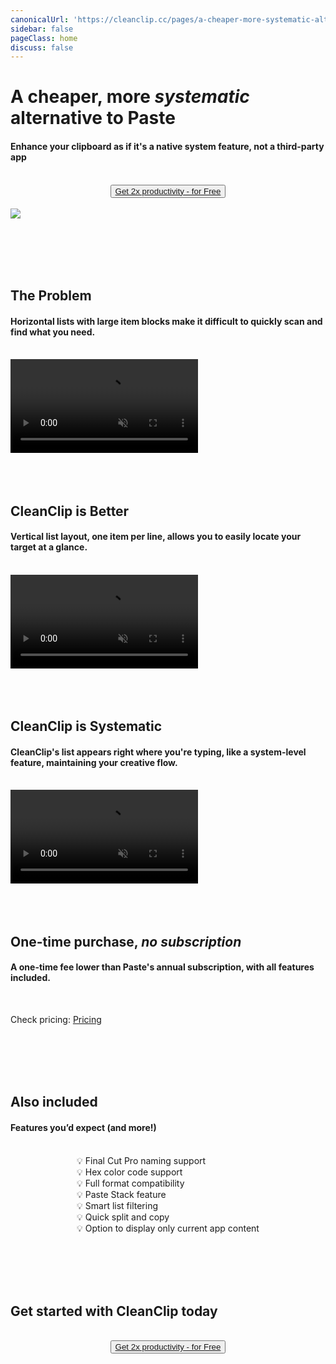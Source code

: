 ```yaml
---
canonicalUrl: 'https://cleanclip.cc/pages/a-cheaper-more-systematic-alternative-to-paste'
sidebar: false
pageClass: home
discuss: false
---
```


<div class="present-home">

# A cheaper, more <em>systematic<span class="underline underline-12px"></span></em> alternative to Paste
#### Enhance your clipboard as if it's a native system feature, not a third-party app

<br/>
<div style="display: flex; justify-content: center;">
  <div style="text-align: center">
    <!-- <img src="/images/twitter_card.webp"/> -->
    <button type="button" class="ant-btn ant-btn-primary ant-btn-round ant-btn-lg" style="">
      <!-- <a href="https://macaify.lemonsqueezy.com/checkout/buy/69bd0056-9182-4030-9aaf-bd0604db751b?embed=1&media=0&logo=0&desc=0&discount=0&enabled=114543" class="lemonsqueezy-button"> -->
      <a href="https://macaify.lemonsqueezy.com/checkout/buy/176e339c-ac2b-40d7-b253-c10b3dfdb929">
                    Get 2x productivity - for Free
      </a>
    </button>
  </div>
</div>

<br/>

<img src="/images/cleanclip-vs-paste.webp" class="img-fullwidth" />

<br/><br/><br/><br/>

## The Problem
#### Horizontal lists with large item blocks make it difficult to quickly scan and find what you need.
<br/>

<video autoplay muted loop>
    <source src="/videos/horizontal16x9.mp4" type="video/mp4">
    <iframe src="/videos/horizontal16x9.mp4" scrolling="no" border="0" frameborder="0" allow="autoplay; encrypted-media" allowfullscreen></iframe>
</video>
<br/><br/><br/><br/>

## CleanClip is Better
#### Vertical list layout, one item per line, allows you to easily locate your target at a glance.
<br/>

<video autoplay muted loop>
    <source src="/videos/vertical16x9.mp4" type="video/mp4">
    <iframe src="/videos/vertical16x9.mp4" scrolling="no" border="0" frameborder="0" allow="autoplay; encrypted-media" allowfullscreen></iframe>
</video>
<br/><br/><br/><br/>

## CleanClip is Systematic
#### CleanClip's list appears right where you're typing, like a system-level feature, maintaining your creative flow.
<br/>

<video autoplay muted loop>
    <source src="/videos/followcursor16x9.mp4" type="video/mp4">
    <iframe src="/videos/followcursor16x9.mp4" scrolling="no" border="0" frameborder="0" allow="autoplay; encrypted-media" allowfullscreen></iframe>
</video>
<br/><br/><br/><br/>

## One-time purchase, <em>no <span class="underline underline-12px"></span></em><em>subscription<span class="underline underline-12px"></span></em>
#### A one-time fee lower than Paste's annual subscription, with all features included.
<br/>

<div class="text-center">

Check pricing: [Pricing](https://clip-purchase.macaify.com/)

</div>
<br/><br/><br/><br/>

## Also included
#### Features you’d expect (and more!)
<br/>

<div style="display: flex; justify-content: center;">
  <div class="center">
  <div>
💡 Final Cut Pro naming support<br/>
💡 Hex color code support<br/>
💡 Full format compatibility<br/>
💡 Paste Stack feature<br/>
💡 Smart list filtering<br/>
💡 Quick split and copy<br/>
💡 Option to display only current app content<br/>
</div>
  </div>
</div>

<br/><br/><br/><br/>

## Get started with CleanClip today
<br/>
<div style="display: flex; justify-content: center;">
  <div style="text-align: center">
    <!-- <img src="/images/twitter_card.webp"/> -->
    <button type="button" class="ant-btn ant-btn-primary ant-btn-round ant-btn-lg" style="">
      <!-- <a href="https://macaify.lemonsqueezy.com/checkout/buy/69bd0056-9182-4030-9aaf-bd0604db751b?embed=1&media=0&logo=0&desc=0&discount=0&enabled=114543" class="lemonsqueezy-button"> -->
      <a href="https://macaify.lemonsqueezy.com/checkout/buy/176e339c-ac2b-40d7-b253-c10b3dfdb929">
                    Get 2x productivity - for Free
      </a>
    </button>
  </div>
</div>

<br/><br/>

</div>